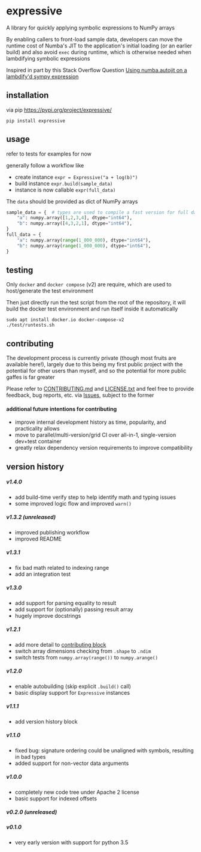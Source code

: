 # expressive

A library for quickly applying symbolic expressions to NumPy arrays

By enabling callers to front-load sample data, developers can move the runtime cost of Numba's JIT to the application's initial loading (or an earlier build) and also avoid `exec` during runtime, which is otherwise needed when lambdifying symbolic expressions

Inspired in part by this Stack Overflow Question [Using numba.autojit on a lambdify'd sympy expression](https://stackoverflow.com/questions/22793601/using-numba-autojit-on-a-lambdifyd-sympy-expression)

## installation

via pip https://pypi.org/project/expressive/

```shell
pip install expressive
```

## usage

refer to tests for examples for now

generally follow a workflow like
* create instance `expr = Expressive("a + log(b)")`
* build instance `expr.build(sample_data)`
* instance is now callable `expr(full_data)`

The `data` should be provided as dict of NumPy arrays

```python
sample_data = {  # types are used to compile a fast version for full data
    "a": numpy.array([1,2,3,4], dtype="int64"),
    "b": numpy.array([4,3,2,1], dtype="int64"),
}
full_data = {
    "a": numpy.array(range(1_000_000), dtype="int64"),
    "b": numpy.array(range(1_000_000), dtype="int64"),
}
```

## testing

Only `docker` and `docker compose` (v2) are require, which are used to host/generate the test environment

Then just directly run the test script from the root of the repository, it will build the docker test environment and run itself inside it automatically

```shell
sudo apt install docker.io docker-compose-v2
./test/runtests.sh
```

## contributing

The development process is currently private (though most fruits are available here!), largely due to this being my first public project with the potential for other users than myself, and so the potential for more public gaffes is far greater

Please refer to [CONTRIBUTING.md](https://gitlab.com/expressive-py/expressive/-/blob/main/CONTRIBUTING.md) and [LICENSE.txt](https://gitlab.com/expressive-py/expressive/-/blob/main/LICENSE.txt) and feel free to provide feedback, bug reports, etc. via [Issues](https://gitlab.com/expressive-py/expressive/-/issues), subject to the former

#### additional future intentions for contributing

* improve internal development history as time, popularity, and practicality allows
* move to parallel/multi-version/grid CI over all-in-1, single-version dev+test container
* greatly relax dependency version requirements to improve compatibility

## version history

##### v1.4.0
* add build-time verify step to help identify math and typing issues
* some improved logic flow and improved `warn()`

##### v1.3.2 (unreleased)
* improved publishing workflow
* improved README

##### v1.3.1
* fix bad math related to indexing range
* add an integration test

##### v1.3.0
* add support for parsing equality to result
* add support for (optionally) passing result array
* hugely improve docstrings

##### v1.2.1
* add more detail to [contributing block](#contributing)
* switch array dimensions checking from `.shape` to `.ndim`
* switch tests from `numpy.array(range())` to `numpy.arange()`

##### v1.2.0
* enable autobuilding (skip explicit `.build()` call)
* basic display support for `Expressive` instances

##### v1.1.1
* add version history block

##### v1.1.0
* fixed bug: signature ordering could be unaligned with symbols, resulting in bad types
* added support for non-vector data arguments

##### v1.0.0

* completely new code tree under Apache 2 license
* basic support for indexed offsets

##### v0.2.0 (unreleased)

##### v0.1.0

* very early version with support for python 3.5
